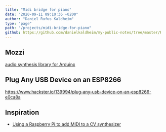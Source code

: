 ```yaml
---
title: "Midi bridge for piano"
date: "2020-09-11 09:10:36 +0200"
author: "Daniel Rufus Kaldheim"
type: "page"
path: "/projects/midi-bridge-for-piano"
github: https://github.com/danielkaldheim/my-public-notes/tree/master/Projects/Midi%20bridge
---
```



## Mozzi

[audio synthesis library for Arduino](https://sensorium.github.io/Mozzi/)

## Plug Any USB Device on an ESP8266

<https://www.hackster.io/139994/plug-any-usb-device-on-an-esp8266-e0ca8a>

## Inspiration

- [Using a Raspberry Pi to add MIDI to a CV synthesizer](https://schollz.com/raspberrypi/monotron/)
